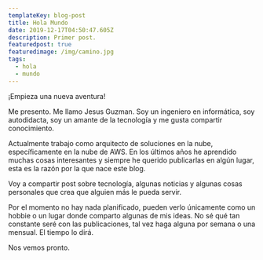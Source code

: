 ```yaml
---
templateKey: blog-post
title: Hola Mundo
date: 2019-12-17T04:50:47.605Z
description: Primer post.
featuredpost: true
featuredimage: /img/camino.jpg
tags:
  - hola
  - mundo
---
```

¡Empieza una nueva aventura! 

Me presento. Me llamo Jesus Guzman. Soy un ingeniero en informática, soy autodidacta, soy un amante de la tecnología y me gusta compartir conocimiento. 

Actualmente trabajo como arquitecto de soluciones en la nube, específicamente en la nube de AWS. En los últimos años he aprendido muchas cosas interesantes y siempre he querido publicarlas en algún lugar, esta es la razón por la que nace este blog.

Voy a compartir post sobre tecnología, algunas noticias y algunas cosas personales que crea que alguien más le pueda servir.

Por el momento no hay nada planificado, pueden verlo únicamente como un hobbie o un lugar donde comparto algunas de mis ideas. No sé qué tan constante seré con las publicaciones, tal vez haga alguna por semana o una mensual. El tiempo lo dirá.

Nos vemos pronto.
